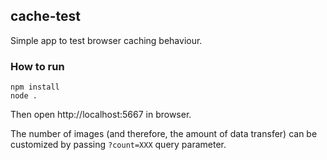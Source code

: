 ## cache-test

Simple app to test browser caching behaviour.

### How to run
```
npm install
node .
```
Then open http://localhost:5667 in browser.

The number of images (and therefore, the amount of data transfer) can be customized by passing `?count=XXX` query parameter.
